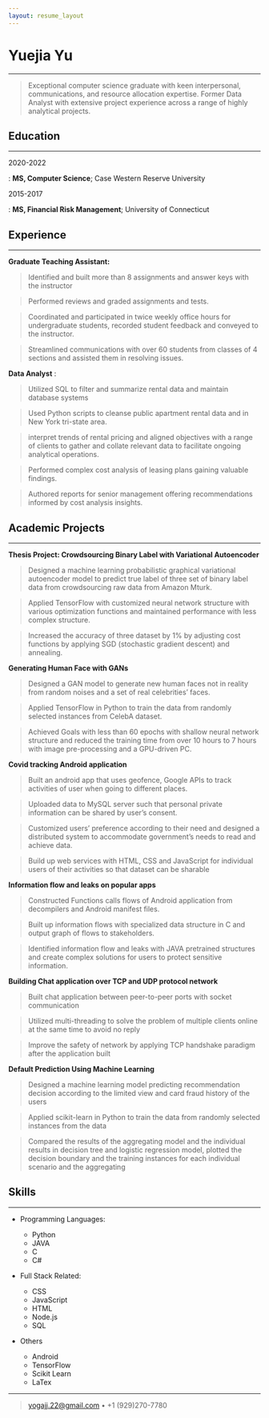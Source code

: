 ```yaml
---
layout: resume_layout
---
```



Yuejia Yu
============

----

>  Exceptional computer science graduate with keen interpersonal, communications, and resource allocation expertise. Former Data Analyst with extensive project experience across a range of highly analytical projects. 

Education
---------

---

2020-2022

: **MS, Computer Science**; Case Western Reserve University 

2015-2017

: **MS, Financial Risk Management**; University of Connecticut

Experience
----------

---

**Graduate Teaching Assistant:**

> Identified and built more than 8 assignments and answer keys with the instructor

> Performed reviews and graded assignments and tests. 

> Coordinated and participated in twice weekly office hours for undergraduate students, recorded student feedback and conveyed to the instructor. 

> Streamlined communications with over 60 students from classes of 4 sections and assisted them in resolving issues. 

**Data Analyst** :

> Utilized SQL to filter and summarize rental data and maintain database systems

> Used Python scripts to cleanse public apartment rental data and in New York tri-state area.

> interpret trends of rental pricing and aligned objectives with a range of clients to gather and collate relevant data to facilitate ongoing analytical operations.

> Performed complex cost analysis of leasing plans gaining valuable findings. 

> Authored reports for senior management offering recommendations informed by cost analysis     insights. 

Academic Projects
--------------------

---

**Thesis Project: Crowdsourcing Binary Label with Variational Autoencoder**

> Designed a machine learning probabilistic graphical variational     autoencoder model to predict true label of three set of binary label data from crowdsourcing raw data from Amazon Mturk.

> Applied TensorFlow with customized neural network structure with various optimization functions and maintained performance with less complex structure.

> Increased the accuracy of three dataset by 1% by adjusting cost functions by applying SGD (stochastic gradient descent) and annealing. 

**Generating Human Face with GANs**

> Designed a GAN model to generate new human faces not in reality from random noises  and a set of real celebrities’ faces.

> Applied TensorFlow in Python to train the data from randomly selected instances from CelebA dataset.

> Achieved Goals with less than 60 epochs with shallow neural network structure and reduced the training time from over 10 hours to 7 hours with image pre-processing and a GPU-driven PC. 

**Covid tracking Android application**

> Built an android app that uses geofence, Google APIs to track activities of user when going to different places.

> Uploaded data to MySQL server such that personal private information can be shared by user’s consent. 

> Customized users’ preference according to their need and designed a distributed system to  accommodate government’s needs to read and achieve data.

> Build up web services with HTML, CSS and JavaScript for individual users of their activities so that dataset can be sharable 

**Information flow and leaks on popular apps**

> Constructed Functions calls flows of Android application from decompilers and Android manifest files.

> Built up information flows with specialized data structure in C and output graph of flows to stakeholders.

> Identified information flow and leaks with JAVA pretrained structures and create complex solutions for users to protect sensitive information.

**Building Chat application over TCP and UDP protocol network**

> Built chat application between peer-to-peer ports with socket communication

> Utilized multi-threading to solve the problem of multiple clients online at the same time to avoid no reply

> Improve the safety of network by applying TCP handshake paradigm after the application built

 **Default Prediction Using Machine Learning**                                                                                                                                              

> Designed a machine learning model predicting recommendation decision according to the limited view and card fraud history of the users 

> Applied scikit-learn in Python to train the data from randomly selected instances from the data

> Compared the results of the aggregating model and the individual results in decision tree and logistic regression model, plotted the decision boundary and the training instances for each individual scenario and the aggregating 

Skills
----------------------------------------

---

* Programming Languages:

  * Python
  * JAVA
  * C
  * C#
* Full Stack Related:
  * CSS
  * JavaScript
  * HTML
  * Node.js
  * SQL
* Others
  * Android
  * TensorFlow
  * Scikit Learn
  * LaTex

----

> <yogajj.22@gmail.com> • +1 (929)270-7780 